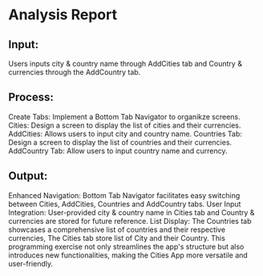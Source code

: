 # Analysis Report
## Input:
Users inputs city & country name through AddCities tab and Country & currencies through the AddCountry tab.

## Process:

Create Tabs: Implement a Bottom Tab Navigator to organikze screens.
Cities: Design a screen to display the list of cities and their currencies.
AddCities: Allows users to input city and country name.
Countries Tab: Design a screen to display the list of countries and their currencies.
AddCountry Tab: Allow users to input country name and currency.

## Output:

Enhanced Navigation: Bottom Tab Navigator facilitates easy switching between Cities, AddCities, Countries and AddCountry tabs.
User Input Integration: User-provided city & country name in Cities tab and Country & currencies are stored for future reference.
List Display: The Countries tab showcases a comprehensive list of countries and their respective currencies, The Cities tab store list of City and their Country.
This programming exercise not only streamlines the app's structure but also introduces new functionalities, making the Cities App more versatile and user-friendly. 